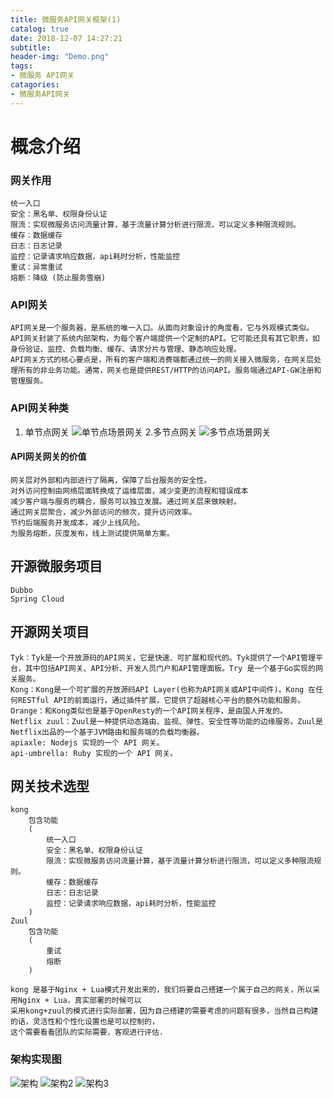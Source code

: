 ```yaml
---
title: 微服务API网关框架(1)
catalog: true
date: 2018-12-07 14:27:21
subtitle:
header-img: "Demo.png"
tags:
- 微服务 API网关
catagories:
- 微服务API网关
---
```


# 概念介绍
    
### 网关作用
    统一入口
    安全：黑名单、权限身份认证
    限流：实现微服务访问流量计算，基于流量计算分析进行限流，可以定义多种限流规则。
    缓存：数据缓存
    日志：日志记录
    监控：记录请求响应数据，api耗时分析，性能监控
    重试：异常重试
    熔断：降级 (防止服务雪崩)
    
### API网关
    API网关是一个服务器，是系统的唯一入口。从面向对象设计的角度看，它与外观模式类似。API网关封装了系统内部架构，为每个客户端提供一个定制的API。它可能还具有其它职责，如身份验证、监控、负载均衡、缓存、请求分片与管理、静态响应处理。
    API网关方式的核心要点是，所有的客户端和消费端都通过统一的网关接入微服务，在网关层处理所有的非业务功能。通常，网关也是提供REST/HTTP的访问API。服务端通过API-GW注册和管理服务。

### API网关种类
1. 单节点网关
![单节点场景网关](单节点场景网关.png)
2.多节点网关
![多节点场景网关](多节点场景网关.png)

#### API网关网关的价值
    网关层对外部和内部进行了隔离，保障了后台服务的安全性。 
    对外访问控制由网络层面转换成了运维层面，减少变更的流程和错误成本 
    减少客户端与服务的耦合，服务可以独立发展。通过网关层来做映射。 
    通过网关层聚合，减少外部访问的频次，提升访问效率。 
    节约后端服务开发成本，减少上线风险。 
    为服务熔断，灰度发布，线上测试提供简单方案。

## 开源微服务项目
    Dubbo
    Spring Cloud
    
## 开源网关项目
    Tyk：Tyk是一个开放源码的API网关，它是快速、可扩展和现代的。Tyk提供了一个API管理平台，其中包括API网关、API分析、开发人员门户和API管理面板。Try 是一个基于Go实现的网关服务。
    Kong：Kong是一个可扩展的开放源码API Layer(也称为API网关或API中间件)。Kong 在任何RESTful API的前面运行，通过插件扩展，它提供了超越核心平台的额外功能和服务。
    Orange：和Kong类似也是基于OpenResty的一个API网关程序，是由国人开发的。
    Netflix zuul：Zuul是一种提供动态路由、监视、弹性、安全性等功能的边缘服务。Zuul是Netflix出品的一个基于JVM路由和服务端的负载均衡器。
    apiaxle: Nodejs 实现的一个 API 网关。
    api-umbrella: Ruby 实现的一个 API 网关。

## 网关技术选型
    kong 
        包含功能
        (
            统一入口
            安全：黑名单、权限身份认证
            限流：实现微服务访问流量计算，基于流量计算分析进行限流，可以定义多种限流规则。
            缓存：数据缓存
            日志：日志记录
            监控：记录请求响应数据，api耗时分析，性能监控
        )
    Zuul
        包含功能
        (
            重试
            熔断
        )
        
    kong 是基于Nginx + Lua模式开发出来的，我们将要自己搭建一个属于自己的网关，所以采用Nginx + Lua，真实部署的时候可以
    采用kong+zuul的模式进行实际部署，因为自己搭建的需要考虑的问题有很多，当然自己构建的话，灵活性和个性化设置也是可以控制的，
    这个需要看看团队的实际需要，客观进行评估.
       
### 架构实现图
![架构](架构.png)
![架构2](架构2.png)
![架构3](架构3.png)
